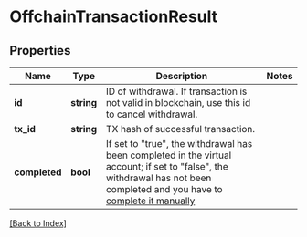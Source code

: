 # OffchainTransactionResult

## Properties

Name | Type | Description | Notes
------------ | ------------- | ------------- | -------------
**id** | **string** | ID of withdrawal. If transaction is not valid in blockchain, use this id to cancel withdrawal. |
**tx_id** | **string** | TX hash of successful transaction. |
**completed** | **bool** | If set to "true", the withdrawal has been completed in the virtual account; if set to "false", the withdrawal has not been completed and you have to <a href="https://apidoc.tatum.io/tag/Withdrawal#operation/completeWithdrawal" target="_blank">complete it manually</a> |

[[Back to Index]](../index.md)
